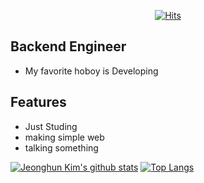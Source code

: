 <div align=center>

[![Hits](https://hits.seeyoufarm.com/api/count/incr/badge.svg?url=https%3A%2F%2Fgithub.com/BBlack-Hun)](https://hits.seeyoufarm.com) 

</div>
  
## Backend Engineer

- My favorite hoboy is Developing

## Features

- Just Studing
- making simple web
- talking something
  
[![Jeonghun Kim's github stats](https://github-readme-stats.vercel.app/api?username=BBlack-Hun)](https://github.com/anuraghazra/github-readme-stats)
[![Top Langs](https://github-readme-stats.vercel.app/api/top-langs/?username=BBlack-Hun&layout=compact&theme=compact&langs_count=5&hide=jupyter%20notebook)](https://github.com/anuraghazra/github-readme-stats)


